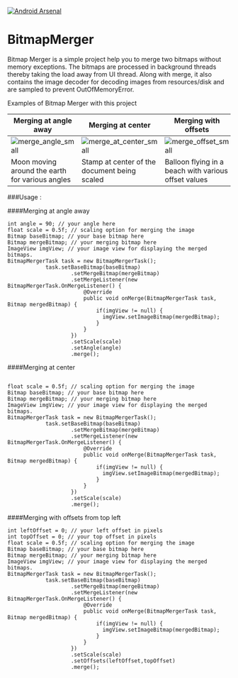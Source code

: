 
[![Android Arsenal](https://img.shields.io/badge/Android%20Arsenal-BitmapMerger-green.svg?style=flat)](https://android-arsenal.com/details/1/2085)


# BitmapMerger
Bitmap Merger is a simple project help you to merge two bitmaps without memory exceptions. The bitmaps are processed in background threads thereby taking the
load away from UI thread. Along with merge, it also contains the image decoder for decoding images from resources/disk and are sampled
to prevent OutOfMemoryError. 

Examples of Bitmap Merger with this project

Merging at angle away | Merging at center | Merging with offsets
------------ | ------------- | -------------
![merge_angle_small](https://cloud.githubusercontent.com/assets/13122232/8438305/9f7c2644-1f82-11e5-8f51-25ba7cca0711.gif) | ![merge_at_center_small](https://cloud.githubusercontent.com/assets/13122232/8438306/9f83ee9c-1f82-11e5-8734-954a13f1b2f2.gif) | ![merge_offset_small](https://cloud.githubusercontent.com/assets/13122232/8438307/9f8d7c78-1f82-11e5-8d77-7fb9f31dfd6f.gif)
Moon moving around the earth for various angles | Stamp at center of the document being scaled | Balloon flying in a beach with various offset values


###Usage :

####Merging at angle away

```
int angle = 90; // your angle here
float scale = 0.5f; // scaling option for merging the image
Bitmap baseBitmap; // your base bitmap here
Bitmap mergeBitmap; // your merging bitmap here
ImageView imgView; // your image view for displaying the merged bitmaps.
BitmapMergerTask task = new BitmapMergerTask();
            task.setBaseBitmap(baseBitmap)
                    .setMergeBitmap(mergeBitmap)
                    .setMergeListener(new BitmapMergerTask.OnMergeListener() {
                        @Override
                        public void onMerge(BitmapMergerTask task, Bitmap mergedBitmap) {
                            if(imgView != null) {
                              imgView.setImageBitmap(mergedBitmap);
                            }
                        }
                    })
                    .setScale(scale)
                    .setAngle(angle)
                    .merge();

```

####Merging at center

```

float scale = 0.5f; // scaling option for merging the image
Bitmap baseBitmap; // your base bitmap here
Bitmap mergeBitmap; // your merging bitmap here
ImageView imgView; // your image view for displaying the merged bitmaps.
BitmapMergerTask task = new BitmapMergerTask();
            task.setBaseBitmap(baseBitmap)
                    .setMergeBitmap(mergeBitmap)
                    .setMergeListener(new BitmapMergerTask.OnMergeListener() {
                        @Override
                        public void onMerge(BitmapMergerTask task, Bitmap mergedBitmap) {
                            if(imgView != null) {
                              imgView.setImageBitmap(mergedBitmap);
                            }
                        }
                    })
                    .setScale(scale)
                    .merge();

```

####Merging with offsets from top left

```
int leftOffset = 0; // your left offset in pixels
int topOffset = 0; // your top offset in pixels
float scale = 0.5f; // scaling option for merging the image
Bitmap baseBitmap; // your base bitmap here
Bitmap mergeBitmap; // your merging bitmap here
ImageView imgView; // your image view for displaying the merged bitmaps.
BitmapMergerTask task = new BitmapMergerTask();
            task.setBaseBitmap(baseBitmap)
                    .setMergeBitmap(mergeBitmap)
                    .setMergeListener(new BitmapMergerTask.OnMergeListener() {
                        @Override
                        public void onMerge(BitmapMergerTask task, Bitmap mergedBitmap) {
                            if(imgView != null) {
                              imgView.setImageBitmap(mergedBitmap);
                            }
                        }
                    })
                    .setScale(scale)
                    .setOffsets(leftOffset,topOffset)
                    .merge();

```





